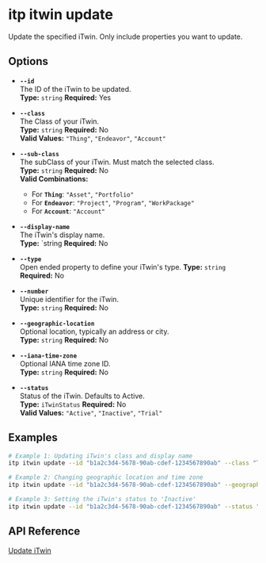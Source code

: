 # itp itwin update

Update the specified iTwin. Only include properties you want to update.

## Options

- **`--id`**  
  The ID of the iTwin to be updated.  
  **Type:** `string` **Required:** Yes

- **`--class`**  
  The Class of your iTwin.  
  **Type:** `string` **Required:** No  
  **Valid Values:** `"Thing"`, `"Endeavor"`, `"Account"`

- **`--sub-class`**  
  The subClass of your iTwin. Must match the selected class.  
  **Type:** `string` **Required:** No  
  **Valid Combinations:**  
  - For **`Thing`**: `"Asset"`, `"Portfolio"`  
  - For **`Endeavor`**: `"Project"`, `"Program"`, `"WorkPackage"`  
  - For **`Account`**: `"Account"`

- **`--display-name`**  
  The iTwin's display name.  
  **Type:** `string **Required:** No

- **`--type`**  
  Open ended property to define your iTwin's type.
  **Type:** `string` **Required:** No

- **`--number`**  
  Unique identifier for the iTwin.  
  **Type:** `string` **Required:** No

- **`--geographic-location`**  
  Optional location, typically an address or city.  
  **Type:** `string` **Required:** No

- **`--iana-time-zone`**  
  Optional IANA time zone ID.  
  **Type:** `string` **Required:** No

- **`--status`**  
  Status of the iTwin. Defaults to Active.  
  **Type:** `iTwinStatus` **Required:** No  
  **Valid Values:** `"Active"`, `"Inactive"`, `"Trial"`

## Examples

```bash
# Example 1: Updating iTwin's class and display name
itp itwin update --id "b1a2c3d4-5678-90ab-cdef-1234567890ab" --class "Thing" --sub-class "Portfolio" --display-name "Updated Portfolio"

# Example 2: Changing geographic location and time zone
itp itwin update --id "b1a2c3d4-5678-90ab-cdef-1234567890ab" --geographic-location "New York, NY" --iana-time-zone "America/New_York"

# Example 3: Setting the iTwin's status to 'Inactive'
itp itwin update --id "b1a2c3d4-5678-90ab-cdef-1234567890ab" --status "Inactive"
```

## API Reference

[Update iTwin](https://developer.bentley.com/apis/itwins/operations/update-itwin/)
